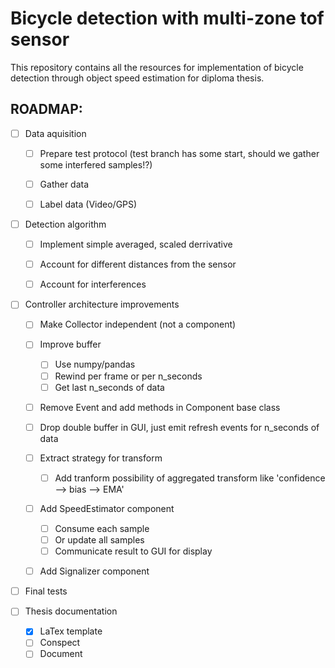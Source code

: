 # Bicycle detection with multi-zone tof sensor

This repository contains all the resources for implementation of bicycle detection through object speed estimation for diploma thesis.


## ROADMAP:


- [ ] Data aquisition
    - [ ] Prepare test protocol (test branch has some start, should we gather some interfered samples!?)
    - [ ] Gather data
    - [ ] Label data (Video/GPS)


- [ ] Detection algorithm
    - [ ] Implement simple averaged, scaled derrivative
    - [ ] Account for different distances from the sensor
    - [ ] Account for interferences


- [ ] Controller architecture improvements
    - [ ] Make Collector independent (not a component)

    - [ ] Improve buffer
        - [ ] Use numpy/pandas
        - [ ] Rewind per frame or per n_seconds
        - [ ] Get last n_seconds of data

    - [ ] Remove Event and add methods in Component base class
    - [ ] Drop double buffer in GUI, just emit refresh events for n_seconds of data

    - [ ] Extract strategy for transform
        - [ ] Add tranform possibility of aggregated transform like 'confidence --> bias --> EMA'

    - [ ] Add SpeedEstimator component
        - [ ] Consume each sample
        - [ ] Or update all samples
        - [ ] Communicate result to GUI for display

    - [ ] Add Signalizer component


- [ ] Final tests


- [ ] Thesis documentation
    - [x] LaTex template
    - [ ] Conspect
    - [ ] Document
